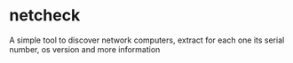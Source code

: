 # netcheck
A simple tool to discover network computers, extract for each one its serial number, os version and more information
